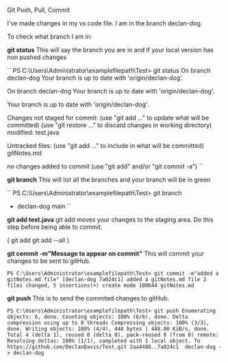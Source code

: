 Git Push, Pull, Commit

I've made changes in my vs code file. I am in the branch declan-dog.

To check what branch I am in:

**git status**
This will say the branch you are in and if your local version has non pushed changes

``
PS C:\Users\Administrator\examplefilepath\Test> git status
On branch declan-dog
Your branch is up to date with 'origin/declan-dog'.

On branch declan-dog
Your branch is up to date with 'origin/declan-dog'.

Your branch is up to date with 'origin/declan-dog'.


Changes not staged for commit:
  (use "git add <file>..." to update what will be committed)
  (use "git restore <file>..." to discard changes in working directory)
        modified:   test.java

Untracked files:
  (use "git add <file>..." to include in what will be committed)
        gitNotes.md

no changes added to commit (use "git add" and/or "git commit -a")
``

**git branch**
This will list all the branches and your branch will be in green

``
PS C:\Users\Administrator\examplefilepath\Test> git branch
* declan-dog
  main
``


**git add test.java** 
git add moves your changes to the staging area. Do this step before being able to commit. 

(
    git add <file>
    git add --all
)

**git commit -m"Message to appear on commit"**
This will commit your changes to be sent to gitHub.

``
PS C:\Users\Administrator\examplefilepath\Test> git commit -m"added a gitNotes.md file"
[declan-dog 7a024c1] added a gitNotes.md file
 2 files changed, 5 insertions(+)
 create mode 100644 gitNotes.md
``

**git push**
This is to send the commited changes to gitHub.

``
PS C:\Users\Administrator\examplefilepath\Test> git push
Enumerating objects: 6, done.
Counting objects: 100% (6/6), done.
Delta compression using up to 8 threads
Compressing objects: 100% (3/3), done.
Writing objects: 100% (4/4), 448 bytes | 448.00 KiB/s, done.
Total 4 (delta 1), reused 0 (delta 0), pack-reused 0 (from 0)
remote: Resolving deltas: 100% (1/1), completed with 1 local object.
To https://github.com/DeclanDavis/Test.git
   2aa4486..7a024c1  declan-dog -> declan-dog
``